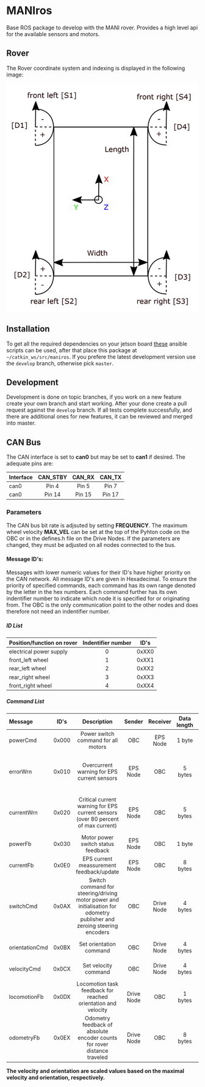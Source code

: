 # MANIros
Base ROS package to develop with the MANI rover. Provides a high level api for the available sensors and motors.

## Rover

The Rover coordinate system and indexing is displayed in the following image:

<img src="LocomotionControlKOSY.png" width="600">


## Installation

To get all the required dependencies on your jetson board [these](https://github.com/PTScientists/MANIansible) ansible
scripts can be used, after that place this package at `~/catkin_ws/src/maniros`. If you prefere the latest development
version use the `develop` branch, otherwise pick `master`.

## Development

Development is done on topic branches, if you work on a new feature create your own branch and start working. After your
done create a pull request against the `develop` branch. If all tests complete successfully, and there are additional
ones for new features, it can be reviewed and merged into master. 

## CAN Bus
The CAN interface is set to **can0** but may be set to **can1** if desired.
The adequate pins are:

| Interface | CAN_STBY | CAN_RX | CAN_TX|
|:----------|:----------:|:--------:|:-------:|
| can0 | Pin 4 | Pin 5| Pin 7 |
| can0 | Pin 14 | Pin 15 | Pin 17 |

### Parameters

The CAN bus bit rate is adjsuted by setting **FREQUENCY**.
The maximum wheel velocity **MAX_VEL** can be set at the top of the Pyhton code on the OBC or in the defines.h file on the Drive Nodes.
If the parameters are changed, they must be adjusted on all nodes connected to the bus.

#### Message ID's:

Messages with lower numeric values for their ID's have higher priority on the CAN network. All message ID's are given in Hexadecimal.
To ensure the priority of specified commands, each command has its own range denoted by the letter in the hex numbers.
Each command further has its own indentifier number to indicate which node it is specified for or originating from. The OBC is the only communication point to the other nodes and does therefore not need an indentifier number.

##### ID List

| Position/function on rover | Indentifier number | ID's |
|:---------------------------|:------------------:|:----:|
| electrical power supply | 0 | 0xXX0 |
| front_left wheel | 1 | 0xXX1 |
| rear_left wheel | 2 | 0xXX2 |
| rear_right wheel | 3 | 0xXX3 |
| front_right wheel | 4 | 0xXX4 |

##### Command List

| Message | ID's | Description | Sender | Receiver | Data length | Data division |
|:--------|:----:|:-----------:|:------:|:--------:|:-----------:|:-------------:|
| powerCmd | 0x000 | Power switch command for all motors | OBC| EPS Node | 1 byte | motorPower \[0,1\] (byte 1) |
| errorWrn | 0x010 | Overcurrent warning for EPS current sensors | EPS Node| OBC | 5 bytes | errorSensor1 \[0,1\] (byte 1) errorSensorB \[0,1\] (byte 1) errorSensorFL \[0,1\] (byte 2) errorSensorRL \[0,1\] (byte 3) errorSensorRR \[0,1\] (byte 4) errorSensorFR \[0,1\] (byte 5) |
| currentWrn | 0x020 | Critical current warning for EPS current sensors (over 80 percent of max current) | EPS Node| OBC | 5 bytes | critSensor1 \[0,1\] (byte 1) critSensorB \[0,1\] (byte 1) critSensorFL \[0,1\] (byte 2) critSensorRL \[0,1\] (byte 3) critSensorRR \[0,1\] (byte 4) errorSensorFR \[0,1\] (byte 5) |
| powerFb | 0x030 | Motor power switch status feedback | EPS Node | OBC | 1 byte | motorPower \[0,1\] (byte 1) |
| currentFb | 0x0E0 | EPS current meassurement feedback/update | EPS Node| OBC | 8 bytes | sensorIdx \[0,3\] (bytes 1 to 4) current \[0..2147483647\] (bytes 5 to 8) |
| switchCmd | 0x0AX | Switch command for steering/driving motor power and initialisation for odometry publisher and zeroing steering encoders | OBC| Drive Node | 4 bytes | steerMode \[0,1\] (byte 1) driveMode \[0,1\] (byte 2) publisherMode \[0,1\] (byte 3) zeroEncoders \[0,1\] (byte 4) |
| orientationCmd | 0x0BX | Set orientation command | OBC| Drive Node | 4 bytes | set_orientation \[-2147483647..2147483647\] (bytes 1 to 4) |
| velocityCmd | 0x0CX | Set velocity command | OBC| Drive Node | 4 bytes | set_velocity \[-2147483647..2147483647\] (bytes 1 to 4) |
| locomotionFb | 0x0DX | Locomotion task feedback for reached orientation and velocity | Drive Node | OBC | 1 bytes | task_completed (byte 1) [0,1]|
| odometryFb | 0x0EX | Odometry feedback of absolute encoder counts for rover distance traveled | Drive Node | OBC | 8 bytes | pulses \[-2147483647..2147483647\] (bytes 1 to 4) revolutions \[-2147483647..2147483647\] (bytes 5 to 8) |

**The velocity and orientation are scaled values based on the maximal velocity and orientation, respectively.**

